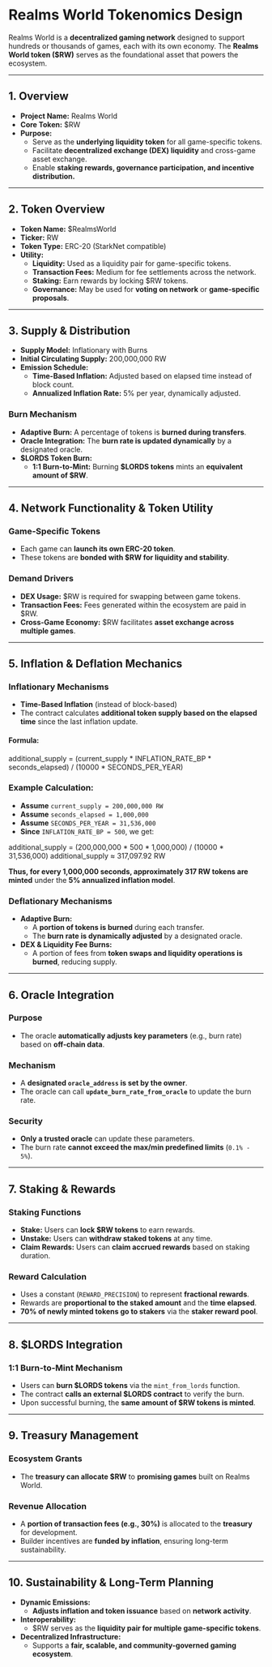 # **Realms World Tokenomics Design**

Realms World is a **decentralized gaming network** designed to support hundreds or thousands of games, each with its own economy. The **Realms World token ($RW)** serves as the foundational asset that powers the ecosystem.

---

## **1. Overview**
- **Project Name:** Realms World  
- **Core Token:** $RW  
- **Purpose:**  
  - Serve as the **underlying liquidity token** for all game-specific tokens.  
  - Facilitate **decentralized exchange (DEX) liquidity** and cross-game asset exchange.  
  - Enable **staking rewards, governance participation, and incentive distribution.**  

---

## **2. Token Overview**
- **Token Name:** $RealmsWorld  
- **Ticker:** RW  
- **Token Type:** ERC-20 (StarkNet compatible)  
- **Utility:**
  - **Liquidity:** Used as a liquidity pair for game-specific tokens.  
  - **Transaction Fees:** Medium for fee settlements across the network.  
  - **Staking:** Earn rewards by locking $RW tokens.  
  - **Governance:** May be used for **voting on network** or **game-specific proposals**.  

---

## **3. Supply & Distribution**
- **Supply Model:** Inflationary with Burns  
- **Initial Circulating Supply:** 200,000,000 RW  
- **Emission Schedule:**  
  - **Time-Based Inflation:** Adjusted based on elapsed time instead of block count.  
  - **Annualized Inflation Rate:** 5% per year, dynamically adjusted.  

### **Burn Mechanism**
- **Adaptive Burn:** A percentage of tokens is **burned during transfers**.  
- **Oracle Integration:** The **burn rate is updated dynamically** by a designated oracle.  
- **$LORDS Token Burn:**  
  - **1:1 Burn-to-Mint:** Burning **$LORDS tokens** mints an **equivalent amount of $RW**.  

---

## **4. Network Functionality & Token Utility**
### **Game-Specific Tokens**
- Each game can **launch its own ERC-20 token**.  
- These tokens are **bonded with $RW for liquidity and stability**.  

### **Demand Drivers**
- **DEX Usage:** $RW is required for swapping between game tokens.  
- **Transaction Fees:** Fees generated within the ecosystem are paid in $RW.  
- **Cross-Game Economy:** $RW facilitates **asset exchange across multiple games**.  

---

## **5. Inflation & Deflation Mechanics**
### **Inflationary Mechanisms**
- **Time-Based Inflation** (instead of block-based)  
- The contract calculates **additional token supply based on the elapsed time** since the last inflation update.

#### **Formula:**
additional_supply = (current_supply * INFLATION_RATE_BP * seconds_elapsed) / (10000 * SECONDS_PER_YEAR)
### **Example Calculation:**
- **Assume** `current_supply = 200,000,000 RW`  
- **Assume** `seconds_elapsed = 1,000,000`  
- **Assume** `SECONDS_PER_YEAR = 31,536,000`  
- **Since** `INFLATION_RATE_BP = 500`, we get:

additional_supply = (200,000,000 * 500 * 1,000,000) / (10000 * 31,536,000) 
additional_supply ≈ 317,097.92 RW

**Thus, for every 1,000,000 seconds, approximately 317 RW tokens are minted** under the **5% annualized inflation model**.

### **Deflationary Mechanisms**
- **Adaptive Burn:**  
  - A **portion of tokens is burned** during each transfer.  
  - The **burn rate is dynamically adjusted** by a designated oracle.  
- **DEX & Liquidity Fee Burns:**  
  - A portion of fees from **token swaps and liquidity operations is burned**, reducing supply.  

---

## **6. Oracle Integration**
### **Purpose**
- The oracle **automatically adjusts key parameters** (e.g., burn rate) based on **off-chain data**.  

### **Mechanism**
- A **designated `oracle_address` is set by the owner**.  
- The oracle can call **`update_burn_rate_from_oracle`** to update the burn rate.  

### **Security**
- **Only a trusted oracle** can update these parameters.  
- The burn rate **cannot exceed the max/min predefined limits** (`0.1% - 5%`).  

---

## **7. Staking & Rewards**
### **Staking Functions**
- **Stake:** Users can **lock $RW tokens** to earn rewards.  
- **Unstake:** Users can **withdraw staked tokens** at any time.  
- **Claim Rewards:** Users can **claim accrued rewards** based on staking duration.  

### **Reward Calculation**
- Uses a constant (`REWARD_PRECISION`) to represent **fractional rewards**.  
- Rewards are **proportional to the staked amount** and the **time elapsed**.  
- **70% of newly minted tokens go to stakers** via the **staker reward pool**.  

---

## **8. $LORDS Integration**
### **1:1 Burn-to-Mint Mechanism**
- Users can **burn $LORDS tokens** via the `mint_from_lords` function.  
- The contract **calls an external $LORDS contract** to verify the burn.  
- Upon successful burning, the **same amount of $RW tokens is minted**.  

---

## **9. Treasury Management**
### **Ecosystem Grants**
- The **treasury can allocate $RW** to **promising games** built on Realms World.  

### **Revenue Allocation**
- A **portion of transaction fees (e.g., 30%)** is allocated to the **treasury** for development.  
- Builder incentives are **funded by inflation**, ensuring long-term sustainability.  

---

## **10. Sustainability & Long-Term Planning**
- **Dynamic Emissions:**  
  - **Adjusts inflation and token issuance** based on **network activity**.  
- **Interoperability:**  
  - $RW serves as the **liquidity pair for multiple game-specific tokens**.  
- **Decentralized Infrastructure:**  
  - Supports a **fair, scalable, and community-governed gaming ecosystem**.
